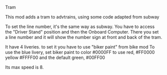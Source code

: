 Tram

This mod adds a tram to advtrains, using some code adapted from subway

To set the line number, it's the same way as subway. You have to access the "Driver Stand" position and then
the Onboard Computer. There you set a line number and it will show the number sign at front and back of the tram.

It have 4 liveries. to set it you have to use "biker paint" from bike mod
To use the blue livery, set biker paint to color #0000FF
to use red, #FF0000
yellow #FFFF00
and the default green, #00FF00

Its max speed is 8.
